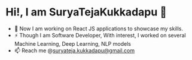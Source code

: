 # Hi!, I am SuryaTejaKukkadapu 👋

- 🔭 Now I am working on React JS applications to showcase my skills.
- ⚡ Though I am Software Developer, With interest, I worked on several Machine Learning, Deep Learning, NLP models 
- 📫 Reach me @suryateja.kukkadapu@gmail.com


<!--
- 🌱 I’m currently learning ...
- 👯 I’m looking to collaborate on ...
- 🤔 I’m looking for help with ...
- 💬 Ask me about ...
- 😄 Pronouns: ...
- ⚡ Fun fact: ...
-->
